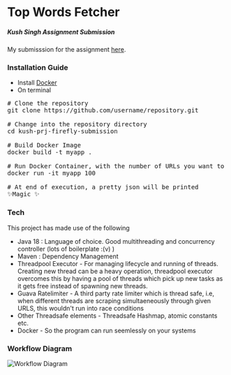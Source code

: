 # Top Words Fetcher
##### Kush Singh Assignment Submission
My submisssion for the assignment [here](https://docs.google.com/document/d/1GdLjenD201pNl3LOmvaBM0a56DIIEC88fBd3kimBPrQ/edit?pli=1).
### Installation Guide

- Install [Docker](https://www.docker.com/get-started/)
- On terminal
<pre>
# Clone the repository
git clone https://github.com/username/repository.git

# Change into the repository directory
cd kush-prj-firefly-submission

# Build Docker Image
docker build -t myapp .

# Run Docker Container, with the number of URLs you want to process
docker run -it myapp 100

# At end of execution, a pretty json will be printed 
✨Magic ✨
</pre>

### Tech

This project has made use of the following

- Java 18 : Language of choice. Good multithreading and concurrency controller (lots of boilerplate :(v) )
- Maven : Dependency Management
- Threadpool Executor - For managing lifecycle and running of threads. Creating new thread can be a heavy operation, threadpool executor overcomes this by having a pool of threads which pick up new tasks as it gets free instead of spawning new threads.
- Guava Ratelimiter - A third party rate limiter which is thread safe, i.e, when different threads are scraping simultaeneously through given URLS, this wouldn't run into race conditions
- Other Threadsafe elements - Threadsafe Hashmap, atomic constants etc.
- Docker - So the program can run seemlessly on your systems

### Workflow Diagram

![Workflow Diagram](https://i.postimg.cc/XYSrS5LZ/Screenshot-2024-01-17-at-12-21-16-AM.png)




